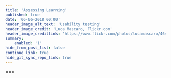 ```yaml
---
title: 'Assessing Learning'
published: true
date: '06-06-2018 00:00'
header_image_alt_text: 'Usability testing'
header_image_credit: 'Luca Mascaro, Flickr.com'
header_image_creditlink: 'https://www.flickr.com/photos/lucamascaro/4642289926/in/album-72157624141181008/'
summary:
    enabled: '1'
hide_from_post_list: false
continue_link: true
hide_git_sync_repo_link: true
---
```



===
